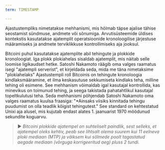 ```yaml
---
term: TIMESTAMP

---
```

Ajastustempliks nimetatakse mehhanismi, mis hõlmab täpse ajalise tähise seostamist sündmuse, andmete või sõnumiga. Arvutisüsteemide üldises kontekstis kasutatakse ajatemplit operatsioonide kronoloogilise järjestuse määramiseks ja andmete terviklikkuse kontrollimiseks aja jooksul.

Bitcoini puhul kasutatakse ajatemplite abil tehingute ja plokkide kronoloogiat. Iga plokk plokiahelas sisaldab ajatemplit, mis näitab selle loomise ligikaudset hetke. Satoshi Nakamoto räägib oma valges raamatus isegi "ajatempli serverist", et kirjeldada seda, mida me täna nimetaksime "plokiahelaks" Ajastustempli roll Bitcoinis on tehingute kronoloogia kindlaksmääramine, et ilma keskasutuse sekkumiseta kindlaks teha, milline tehing oli esimene. See mehhanism võimaldab igal kasutajal kontrollida, kas minevikus on toimunud tehing, ja seega takistada pahatahtlikul kasutajal topeltkulutusi teha. Seda mehhanismi põhjendab Satoshi Nakamoto oma valges raamatus kuulsa fraasiga: "*Ainsaks viisiks kinnitada tehingu puudumist on olla teadlik kõigist tehingutest." See standard on kehtestatud Unixi aja alusel, mis kujutab endast alates 1. jaanuarist 1970 möödunud sekundite koguarvu.

> ► *Bitcoini plokkide ajatempel on suhteliselt paindlik, sest selleks, et ajatempel oleks kehtiv, peab see lihtsalt olema suurem kui 11 eelneva ploki mediaan (MTP) ja väiksem kui sõlmede poolt tagastatud aegade mediaan (võrguga korrigeeritud aeg) pluss 2 tundi.*